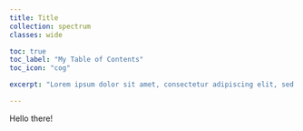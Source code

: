 ```yaml
---
title: Title
collection: spectrum
classes: wide

toc: true
toc_label: "My Table of Contents"
toc_icon: "cog"

excerpt: "Lorem ipsum dolor sit amet, consectetur adipiscing elit, sed do eiusmod tempor incididunt ut labore et dolore magna aliqua. Sed cras ornare arcu dui. Feugiat in ante metus dictum at tempor commodo. Purus sit amet volutpat consequat. Risus quis varius quam quisque id diam."

---
```


Hello there!

